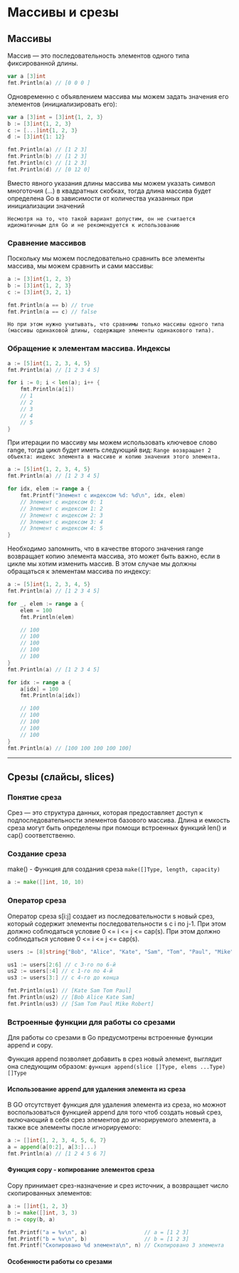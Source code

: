 # Массивы и срезы

## Массивы
Массив — это последовательность элементов одного типа фиксированной длины.

```GO
var a [3]int
fmt.Println(a) // [0 0 0 ]
```

Одновременно с объявлением массива мы можем задать значения его элементов (инициализировать его):
```GO
var a [3]int = [3]int{1, 2, 3}
b := [3]int{1, 2, 3}
c := [...]int{1, 2, 3}
d := [3]int{1: 12}

fmt.Println(a) // [1 2 3]
fmt.Println(b) // [1 2 3]
fmt.Println(c) // [1 2 3]
fmt.Println(d) // [0 12 0]
```
Вместо явного указания длины массива мы можем указать символ многоточия (...) в квадратных скобках, тогда длина массива будет определена Go в зависимости от количества указанных при инициализации значений

`Несмотря на то, что такой вариант допустим, он не считается идиоматичным для Go и не рекомендуется к использованию`

### Сравнение массивов
Поскольку мы можем последовательно сравнить все элементы массива, мы можем сравнить и сами массивы:
```GO
a := [3]int{1, 2, 3}
b := [3]int{1, 2, 3}
c := [3]int{3, 2, 1}

fmt.Println(a == b) // true
fmt.Println(a == c) // false
```
`Но при этом нужно учитывать, что сравнимы только массивы одного типа (массивы одинаковой длины, содержащие элементы одинакового типа).`

### Обращение к элементам массива. Индексы
```GO
a := [5]int{1, 2, 3, 4, 5}
fmt.Println(a) // [1 2 3 4 5]

for i := 0; i < len(a); i++ {
	fmt.Println(a[i])
	// 1
	// 2
	// 3
	// 4
	// 5
}
```
При итерации по массиву мы можем использовать ключевое слово range, тогда цикл будет иметь следующий вид:
`Range возвращает 2 объекта: индекс элемента в массиве и копию значения этого элемента.`
```GO
a := [5]int{1, 2, 3, 4, 5}
fmt.Println(a) // [1 2 3 4 5]

for idx, elem := range a {
    fmt.Printf("Элемент с индексом %d: %d\n", idx, elem)
    // Элемент с индексом 0: 1
    // Элемент с индексом 1: 2
    // Элемент с индексом 2: 3
    // Элемент с индексом 3: 4
    // Элемент с индексом 4: 5
}
```

Необходимо запомнить, что в качестве второго значения range возвращает копию элемента массива, это может быть важно, если в цикле мы хотим изменить массив. В этом случае мы должны обращаться к элементам массива по индексу:
```GO
a := [5]int{1, 2, 3, 4, 5}
fmt.Println(a) // [1 2 3 4 5]

for _, elem := range a {
    elem = 100
    fmt.Println(elem)

    // 100
    // 100
    // 100
    // 100
    // 100
}
fmt.Println(a) // [1 2 3 4 5]

for idx := range a {
    a[idx] = 100
    fmt.Println(a[idx])

    // 100
    // 100
    // 100
    // 100
    // 100
}
fmt.Println(a) // [100 100 100 100 100]
```

---
## Срезы (слайсы, slices)

### Понятие среза
Срез — это структура данных, которая предоставляет доступ к подпоследовательности элементов базового массива.
Длина и емкость среза могут быть определены при помощи встроенных функций len() и cap() соответственно.

### Создание среза
make() - Функция для создания среза
`make([]Type, length, capacity)`
```GO
a := make([]int, 10, 10)
```

### Оператор среза
Оператор среза s[i:j] создает из последовательности s новый срез, который содержит элементы последовательности s с i по j-1. При этом должно соблюдаться условие 0 <= i <= j <= cap(s).
При этом должно соблюдаться условие 0 <= i <= j <= cap(s).
```GO
users := [8]string{"Bob", "Alice", "Kate", "Sam", "Tom", "Paul", "Mike", "Robert"}

us1 := users[2:6] // с 3-го по 6-й
us2 := users[:4] // с 1-го по 4-й
us3 := users[3:] // с 4-го до конца

fmt.Println(us1) // [Kate Sam Tom Paul]
fmt.Println(us2) // [Bob Alice Kate Sam]
fmt.Println(us3) // [Sam Tom Paul Mike Robert]
```

### Встроенные функции для работы со срезами
Для работы со срезами в Go предусмотрены встроенные функции append и copy.

Функция append позволяет добавить в срез новый элемент, выглядит она следующим образом:
`функция append(slice []Type, elems ...Type) []Type`

#### Использование append для удаления элемента из среза
В GO отсутствует функция для удаления элемента из среза, но можнот воспользоваться функцией append для того чтоб создать новый срез, включающий в себя срез элементов до игнорируемого элемента, а также все элементы после игнорируемого:
```GO
a := []int{1, 2, 3, 4, 5, 6, 7}
a = append(a[0:2], a[3:]...)
fmt.Println(a) // [1 2 4 5 6 7]
```

#### Функция copy - копирование элементов среза
Copy принимает срез-назначение и срез источник, а возвращает число скопированных элементов:
```GO
a := []int{1, 2, 3}
b := make([]int, 3, 3)
n := copy(b, a)

fmt.Printf("a = %v\n", a)                  // a = [1 2 3]
fmt.Printf("b = %v\n", b)                  // b = [1 2 3]
fmt.Printf("Скопировано %d элемента\n", n) // Скопировано 3 элемента
```
#### Особенности работы со срезами
